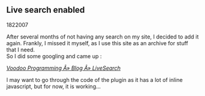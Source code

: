 <article><h1>Live search enabled</h1><time><span class="day">18</span><span class="month">2</span><span class="year">2007</span></time><p>After several months of not having any search on my site, I decided to add it again. Frankly, I missed it myself, as I use this site as an archive for stuff that I need.<br />So I did some googling and came up :</p><p class="citation"><cite cite="http://www.cneophytou.com/2006/03/26/livesearch/"><a href="http://www.cneophytou.com/2006/03/26/livesearch/">Voodoo Programming Â» Blog Â» LiveSearch</a></cite></p><p>I may want to go through the code of the plugin as it has a lot of inline javascript, but for now, it is working...</p></article>
